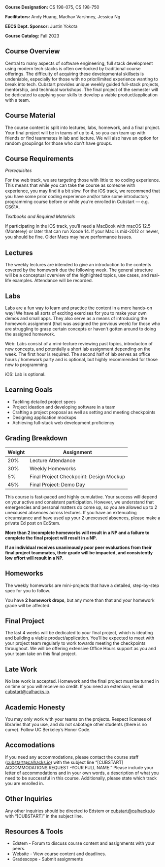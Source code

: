 **Course Designation:** CS 198-075, CS 198-750

**Facilitators:** Andy Huang, Madhav Varshney, Jessica Ng

**EECS Dept. Sponsor:** Justin Yokota

**Course Catalog:** Fall 2023

## Course Overview

Central to many aspects of software engineering, full stack development using modern tech stacks is often overlooked by traditional course offerings. The difficulty of acquiring these developmental skillsets is undeniable, especially for those with no prior/limited experience wanting to break into tech. Cubstart provides unique weekly guided full-stack projects, mentorship, and technical workshops. The final project of the semester will be dedicated to applying your skills to develop a viable product/application with a team.

## Course Material

The course content is split into lectures, labs, homework, and a final project. Your final project will be in teams of up to 4, so you can team up with friends or find teammates in lab and lecture. We will also have an option for random groupiings for those who don't have groups.

## Course Requirements

_Prerequisites_

For the web track, we are targeting those with little to no coding experience. This means that while you can take the course as someone with experience, you may ﬁnd it a bit slow. For the iOS track, we recommend that you have some prior coding experience and/or take some introductory programming course before or while you’re enrolled in Cubstart — e.g. CS61A.

_Textbooks and Required Materials_

If participating in the iOS track, you’ll need a MacBook with macOS 12.5 (Monterey) or later that can run Xcode 14. If your Mac is mid-2012 or newer, you should be ﬁne. Older Macs may have performance issues.

## Lectures

The weekly lectures are intended to give an introduction to the contents covered by the homework due the following week. The general structure will be a conceptual overview of the highlighted topics, use cases, and real-life examples. Attendance will be recorded.

## Labs

Labs are a fun way to learn and practice the content in a more hands-on way! We have all sorts of exciting exercises for you to make your own demos and small apps. They also serve as a means of introducing the homework assignment (that was assigned the previous week) for those who are struggling to grasp certain concepts or haven't gotten around to doing the assigned homework. 

Web: Labs consist of a mini-lecture reviewing past topics, introducton of new concepts, and potentially a short lab assignment depending on the week. The first hour is required. The second half of lab serves as office hours / homework party and is optional, but highly recommended for those new to programming.

iOS: Lab is optional.

## Learning Goals
- Tackling detailed project specs
- Project ideation and developing software in a team
- Crafting a project proposal as well as setting and meeting checkpoints
- Designing application mockups 
- Achieving full-stack web development proficiency


## Grading Breakdown

| **Weight**  | **Assignment**                          |
| ----------- | --------------------------------------- |
| 20%         | Lecture Attendance                      |
| 30%         | Weekly Homeworks                        |
| 5%          | Final Project Checkpoint: Design Mockup |
| 45%         | Final Project: Demo Day                 |

This course is fast-paced and highly cumulative. Your success will depend on your active and consistent participation. However, we understand that emergencies and personal matters do come up, so you are allowed up to 2 unexcused absences across lectures. If you have an extenuating circumstance and have used up your 2 unexcused absences, please make a private Ed post on EdStem.

**More than 2 incomplete homeworks will result in a NP and a failure to complete the final project will result in a NP.**

**If an individual receives unanimously poor peer evaluations from their final project teammates, their grade will be impacted, and consistently low effort will result in a NP.**

## Homeworks

The weekly homeworks are mini-projects that have a detailed, step-by-step spec for you to follow. 

You have **2 homework drops**, but any more than that and your homework grade will be affected.

## Final Project

The last 4 weeks will be dedicated to your final project, which is ideating and building a viable product/application. You’ll be expected to meet with your project team regularly to work towards meeting the checkpoints throughout. We will be offering extensive Office Hours support as you and your team take on this final project.

## Late Work

No late work is accepted. Homework and the final project must be turned in on time or you will receive no credit. If you need an extension, email cubstart@calhacks.io.

## Academic Honesty

You may only work with your teams on the projects. Respect licenses of libraries that you use, and do not sabotage other students (there is no curve). Follow UC Berkeley’s Honor Code.

## Accomodations

If you need any accommodations, please contact the course staff (cubstart@calhacks.io) with the subject line “[CUBSTART] ACCOMMODATIONS REQUEST -YOUR FULL NAME.” Please include your letter of accommodations and in your own words, a description of what you need to be successful in this course. Additionally, please state which track you are enrolled in.

## Other Inquiries

Any other inquiries should be directed to Edstem or cubstart@calhacks.io with “[CUBSTART]” in the subject line.

## Resources & Tools
- Edstem - Forum to discuss course content and assignments with your peers.
- Website - View course content and deadlines.
- Gradescope - Submit assignments

